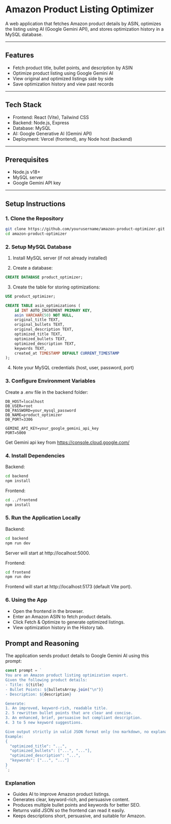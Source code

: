 # Amazon Product Listing Optimizer

A web application that fetches Amazon product details by ASIN, optimizes the listing using AI (Google Gemini API), and stores optimization history in a MySQL database.

---

## Features

- Fetch product title, bullet points, and description by ASIN
- Optimize product listing using Google Gemini AI
- View original and optimized listings side by side
- Save optimization history and view past records

---

## Tech Stack

- Frontend: React (Vite), Tailwind CSS
- Backend: Node.js, Express
- Database: MySQL
- AI: Google Generative AI (Gemini API)
- Deployment: Vercel (frontend), any Node host (backend)

---

## Prerequisites

- Node.js v18+  
- MySQL server  
- Google Gemini API key  

---

## Setup Instructions

### 1. Clone the Repository

```bash
git clone https://github.com/yourusername/amazon-product-optimizer.git
cd amazon-product-optimizer
```
### 2. Setup MySQL Database
1. Install MySQL server (if not already installed)

2. Create a database:
```sql
CREATE DATABASE product_optimizer;
```
3. Create the table for storing optimizations:
```sql
USE product_optimizer;

CREATE TABLE asin_optimizations (
    id INT AUTO_INCREMENT PRIMARY KEY,
    asin VARCHAR(50) NOT NULL,
    original_title TEXT,
    original_bullets TEXT,
    original_description TEXT,
    optimized_title TEXT,
    optimized_bullets TEXT,
    optimized_description TEXT,
    keywords TEXT,
    created_at TIMESTAMP DEFAULT CURRENT_TIMESTAMP
);
```
4. Note your MySQL credentials (host, user, password, port)

### 3. Configure Environment Variables
Create a .env file in the backend folder:
```env
DB_HOST=localhost
DB_USER=root
DB_PASSWORD=your_mysql_password
DB_NAME=product_optimizer
DB_PORT=3306

GEMINI_API_KEY=your_google_gemini_api_key
PORT=5000
```
Get Gemini api key from https://console.cloud.google.com/

### 4. Install Dependencies
Backend:
```bash
cd backend
npm install
```

Frontend:
```bash
cd ../frontend
npm install
```
### 5. Run the Application Locally
Backend:
```bash
cd backend
npm run dev
```
Server will start at http://localhost:5000.

Frontend:
```bash
cd frontend
npm run dev
```
Frontend will start at http://localhost:5173 (default Vite port).

### 6. Using the App
- Open the frontend in the browser.
- Enter an Amazon ASIN to fetch product details.
- Click Fetch & Optimize to generate optimized listings.
- View optimization history in the History tab.

## Prompt and Reasoning

The application sends product details to Google Gemini AI using this prompt:

```javascript
const prompt = `
You are an Amazon product listing optimization expert.
Given the following product details:
- Title: ${title}
- Bullet Points: ${bulletsArray.join("\n")}
- Description: ${description}

Generate:
1. An improved, keyword-rich, readable title.
2. 5 rewritten bullet points that are clear and concise.
3. An enhanced, brief, persuasive but compliant description.
4. 3 to 5 new keyword suggestions.

Give output strictly in valid JSON format only (no markdown, no explanations, no backticks).
Example:
{
  "optimized_title": "...",
  "optimized_bullets": ["...", "..."],
  "optimized_description": "...",
  "keywords": ["...", "..."]
}
`;
```

### Explanation
- Guides AI to improve Amazon product listings.
- Generates clear, keyword-rich, and persuasive content.
- Produces multiple bullet points and keywords for better SEO.
- Returns valid JSON so the frontend can read it easily.
- Keeps descriptions short, persuasive, and suitable for Amazon.
